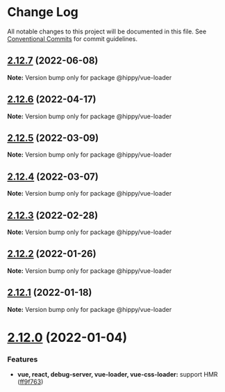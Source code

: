 # Change Log

All notable changes to this project will be documented in this file.
See [Conventional Commits](https://conventionalcommits.org) for commit guidelines.

## [2.12.7](https://github.com/Tencent/Hippy/tree/master/packages/hippy-vue-loader/compare/2.12.6...2.12.7) (2022-06-08)

**Note:** Version bump only for package @hippy/vue-loader





## [2.12.6](https://github.com/Tencent/Hippy/tree/master/packages/hippy-vue-loader/compare/2.12.5...2.12.6) (2022-04-17)

**Note:** Version bump only for package @hippy/vue-loader





## [2.12.5](https://github.com/Tencent/Hippy/tree/master/packages/hippy-vue-loader/compare/2.12.4...2.12.5) (2022-03-09)

**Note:** Version bump only for package @hippy/vue-loader





## [2.12.4](https://github.com/Tencent/Hippy/tree/master/packages/hippy-vue-loader/compare/2.12.3...2.12.4) (2022-03-07)

**Note:** Version bump only for package @hippy/vue-loader





## [2.12.3](https://github.com/Tencent/Hippy/compare/2.12.2...2.12.3) (2022-02-28)

**Note:** Version bump only for package @hippy/vue-loader





## [2.12.2](https://github.com/Tencent/Hippy/tree/master/packages/hippy-vue-loader/compare/2.12.1...2.12.2) (2022-01-26)

**Note:** Version bump only for package @hippy/vue-loader





## [2.12.1](https://github.com/Tencent/Hippy/tree/master/packages/hippy-vue-loader/compare/2.12.0...2.12.1) (2022-01-18)

**Note:** Version bump only for package @hippy/vue-loader





# [2.12.0](https://github.com/Tencent/Hippy/tree/master/packages/hippy-vue-loader/compare/2.11.6...2.12.0) (2022-01-04)


### Features

* **vue, react, debug-server, vue-loader, vue-css-loader:** support HMR ([ff9f763](https://github.com/Tencent/Hippy/tree/master/packages/hippy-vue-loader/commit/ff9f763a4578d41a4ff657a577ced7f3675ba8e3))
